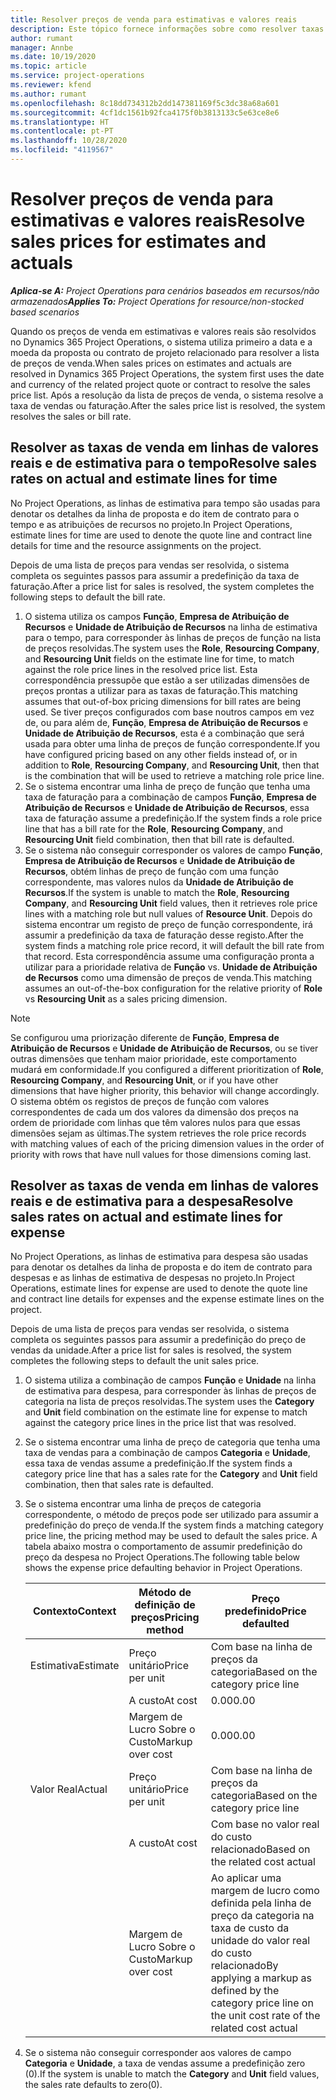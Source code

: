 ```yaml
---
title: Resolver preços de venda para estimativas e valores reais
description: Este tópico fornece informações sobre como resolver taxas de venda para estimativas e valores reais.
author: rumant
manager: Annbe
ms.date: 10/19/2020
ms.topic: article
ms.service: project-operations
ms.reviewer: kfend
ms.author: rumant
ms.openlocfilehash: 8c18dd734312b2dd147381169f5c3dc38a68a601
ms.sourcegitcommit: 4cf1dc1561b92fca4175f0b3813133c5e63ce8e6
ms.translationtype: HT
ms.contentlocale: pt-PT
ms.lasthandoff: 10/28/2020
ms.locfileid: "4119567"
---
```

# <a name="resolve-sales-prices-for-estimates-and-actuals"></a><span data-ttu-id="0cc51-103">Resolver preços de venda para estimativas e valores reais</span><span class="sxs-lookup"><span data-stu-id="0cc51-103">Resolve sales prices for estimates and actuals</span></span>

<span data-ttu-id="0cc51-104">_**Aplica-se A:** Project Operations para cenários baseados em recursos/não armazenados_</span><span class="sxs-lookup"><span data-stu-id="0cc51-104">_**Applies To:** Project Operations for resource/non-stocked based scenarios_</span></span>

<span data-ttu-id="0cc51-105">Quando os preços de venda em estimativas e valores reais são resolvidos no Dynamics 365 Project Operations, o sistema utiliza primeiro a data e a moeda da proposta ou contrato de projeto relacionado para resolver a lista de preços de venda.</span><span class="sxs-lookup"><span data-stu-id="0cc51-105">When sales prices on estimates and actuals are resolved in Dynamics 365 Project Operations, the system first uses the date and currency of the related project quote or contract to resolve the sales price list.</span></span> <span data-ttu-id="0cc51-106">Após a resolução da lista de preços de venda, o sistema resolve a taxa de vendas ou faturação.</span><span class="sxs-lookup"><span data-stu-id="0cc51-106">After the sales price list is resolved, the system resolves the sales or bill rate.</span></span>

## <a name="resolve-sales-rates-on-actual-and-estimate-lines-for-time"></a><span data-ttu-id="0cc51-107">Resolver as taxas de venda em linhas de valores reais e de estimativa para o tempo</span><span class="sxs-lookup"><span data-stu-id="0cc51-107">Resolve sales rates on actual and estimate lines for time</span></span>

<span data-ttu-id="0cc51-108">No Project Operations, as linhas de estimativa para tempo são usadas para denotar os detalhes da linha de proposta e do item de contrato para o tempo e as atribuições de recursos no projeto.</span><span class="sxs-lookup"><span data-stu-id="0cc51-108">In Project Operations, estimate lines for time are used to denote the quote line and contract line details for time and the resource assignments on the project.</span></span>

<span data-ttu-id="0cc51-109">Depois de uma lista de preços para vendas ser resolvida, o sistema completa os seguintes passos para assumir a predefinição da taxa de faturação.</span><span class="sxs-lookup"><span data-stu-id="0cc51-109">After a price list for sales is resolved, the system completes the following steps to default the bill rate.</span></span>

1. <span data-ttu-id="0cc51-110">O sistema utiliza os campos **Função**, **Empresa de Atribuição de Recursos** e **Unidade de Atribuição de Recursos** na linha de estimativa para o tempo, para corresponder às linhas de preços de função na lista de preços resolvidas.</span><span class="sxs-lookup"><span data-stu-id="0cc51-110">The system uses the **Role**, **Resourcing Company**, and **Resourcing Unit** fields on the estimate line for time, to match against the role price lines in the resolved price list.</span></span> <span data-ttu-id="0cc51-111">Esta correspondência pressupõe que estão a ser utilizadas dimensões de preços prontas a utilizar para as taxas de faturação.</span><span class="sxs-lookup"><span data-stu-id="0cc51-111">This matching assumes that out-of-box pricing dimensions for bill rates are being used.</span></span> <span data-ttu-id="0cc51-112">Se tiver preços configurados com base noutros campos em vez de, ou para além de, **Função**, **Empresa de Atribuição de Recursos** e **Unidade de Atribuição de Recursos**, esta é a combinação que será usada para obter uma linha de preços de função correspondente.</span><span class="sxs-lookup"><span data-stu-id="0cc51-112">If you have configured pricing based on any other fields instead of, or in addition to **Role**, **Resourcing Company**, and **Resourcing Unit**, then that is the combination that will be used to retrieve a matching role price line.</span></span>
2. <span data-ttu-id="0cc51-113">Se o sistema encontrar uma linha de preço de função que tenha uma taxa de faturação para a combinação de campos **Função**, **Empresa de Atribuição de Recursos** e **Unidade de Atribuição de Recursos**, essa taxa de faturação assume a predefinição.</span><span class="sxs-lookup"><span data-stu-id="0cc51-113">If the system finds a role price line that has a bill rate for the **Role**, **Resourcing Company**, and **Resourcing Unit** field combination, then that bill rate is defaulted.</span></span>
3. <span data-ttu-id="0cc51-114">Se o sistema não conseguir corresponder os valores de campo **Função**, **Empresa de Atribuição de Recursos** e **Unidade de Atribuição de Recursos**, obtém linhas de preço de função com uma função correspondente, mas valores nulos da **Unidade de Atribuição de Recursos**.</span><span class="sxs-lookup"><span data-stu-id="0cc51-114">If the system is unable to match the **Role**, **Resourcing Company**, and **Resourcing Unit** field values, then it retrieves role price lines with a matching role but null values of **Resource Unit**.</span></span> <span data-ttu-id="0cc51-115">Depois do sistema encontrar um registo de preço de função correspondente, irá assumir a predefinição da taxa de faturação desse registo.</span><span class="sxs-lookup"><span data-stu-id="0cc51-115">After the system finds a matching role price record, it will default the bill rate from that record.</span></span> <span data-ttu-id="0cc51-116">Esta correspondência assume uma configuração pronta a utilizar para a prioridade relativa de **Função** vs. **Unidade de Atribuição de Recursos** como uma dimensão de preços de venda.</span><span class="sxs-lookup"><span data-stu-id="0cc51-116">This matching assumes an out-of-the-box configuration for the relative priority of **Role** vs **Resourcing Unit** as a sales pricing dimension.</span></span>

> [!NOTE]
> <span data-ttu-id="0cc51-117">Se configurou uma priorização diferente de **Função**, **Empresa de Atribuição de Recursos** e **Unidade de Atribuição de Recursos**, ou se tiver outras dimensões que tenham maior prioridade, este comportamento mudará em conformidade.</span><span class="sxs-lookup"><span data-stu-id="0cc51-117">If you configured a different prioritization of **Role**, **Resourcing Company**, and **Resourcing Unit**, or if you have other dimensions that have higher priority, this behavior will change accordingly.</span></span> <span data-ttu-id="0cc51-118">O sistema obtém os registos de preços de função com valores correspondentes de cada um dos valores da dimensão dos preços na ordem de prioridade com linhas que têm valores nulos para que essas dimensões sejam as últimas.</span><span class="sxs-lookup"><span data-stu-id="0cc51-118">The system retrieves the role price records with matching values of each of the pricing dimension values in the order of priority with rows that have null values for those dimensions coming last.</span></span>

## <a name="resolve-sales-rates-on-actual-and-estimate-lines-for-expense"></a><span data-ttu-id="0cc51-119">Resolver as taxas de venda em linhas de valores reais e de estimativa para a despesa</span><span class="sxs-lookup"><span data-stu-id="0cc51-119">Resolve sales rates on actual and estimate lines for expense</span></span>

<span data-ttu-id="0cc51-120">No Project Operations, as linhas de estimativa para despesa são usadas para denotar os detalhes da linha de proposta e do item de contrato para despesas e as linhas de estimativa de despesas no projeto.</span><span class="sxs-lookup"><span data-stu-id="0cc51-120">In Project Operations, estimate lines for expense are used to denote the quote line and contract line details for expenses and the expense estimate lines on the project.</span></span>

<span data-ttu-id="0cc51-121">Depois de uma lista de preços para vendas ser resolvida, o sistema completa os seguintes passos para assumir a predefinição do preço de vendas da unidade.</span><span class="sxs-lookup"><span data-stu-id="0cc51-121">After a price list for sales is resolved, the system completes the following steps to default the unit sales price.</span></span>

1. <span data-ttu-id="0cc51-122">O sistema utiliza a combinação de campos **Função** e **Unidade** na linha de estimativa para despesa, para corresponder às linhas de preços de categoria na lista de preços resolvidas.</span><span class="sxs-lookup"><span data-stu-id="0cc51-122">The system uses the **Category** and **Unit** field combination on the estimate line for expense to match against the category price lines in the price list that was resolved.</span></span>
2. <span data-ttu-id="0cc51-123">Se o sistema encontrar uma linha de preço de categoria que tenha uma taxa de vendas para a combinação de campos **Categoria** e **Unidade**, essa taxa de vendas assume a predefinição.</span><span class="sxs-lookup"><span data-stu-id="0cc51-123">If the system finds a category price line that has a sales rate for the **Category** and **Unit** field combination, then that sales rate is defaulted.</span></span>
3. <span data-ttu-id="0cc51-124">Se o sistema encontrar uma linha de preços de categoria correspondente, o método de preços pode ser utilizado para assumir a predefinição do preço de venda.</span><span class="sxs-lookup"><span data-stu-id="0cc51-124">If the system finds a matching category price line, the pricing method may be used to default the sales price.</span></span> <span data-ttu-id="0cc51-125">A tabela abaixo mostra o comportamento de assumir predefinição do preço da despesa no Project Operations.</span><span class="sxs-lookup"><span data-stu-id="0cc51-125">The following table below shows the expense price defaulting behavior in Project Operations.</span></span>

    | <span data-ttu-id="0cc51-126">Contexto</span><span class="sxs-lookup"><span data-stu-id="0cc51-126">Context</span></span> | <span data-ttu-id="0cc51-127">Método de definição de preços</span><span class="sxs-lookup"><span data-stu-id="0cc51-127">Pricing method</span></span> | <span data-ttu-id="0cc51-128">Preço predefinido</span><span class="sxs-lookup"><span data-stu-id="0cc51-128">Price defaulted</span></span> |
    | --- | --- | --- |
    | <span data-ttu-id="0cc51-129">Estimativa</span><span class="sxs-lookup"><span data-stu-id="0cc51-129">Estimate</span></span> | <span data-ttu-id="0cc51-130">Preço unitário</span><span class="sxs-lookup"><span data-stu-id="0cc51-130">Price per unit</span></span> | <span data-ttu-id="0cc51-131">Com base na linha de preços da categoria</span><span class="sxs-lookup"><span data-stu-id="0cc51-131">Based on the category price line</span></span> |
    | &nbsp; | <span data-ttu-id="0cc51-132">A custo</span><span class="sxs-lookup"><span data-stu-id="0cc51-132">At cost</span></span> | <span data-ttu-id="0cc51-133">0.00</span><span class="sxs-lookup"><span data-stu-id="0cc51-133">0.00</span></span> |
    | &nbsp; | <span data-ttu-id="0cc51-134">Margem de Lucro Sobre o Custo</span><span class="sxs-lookup"><span data-stu-id="0cc51-134">Markup over cost</span></span> | <span data-ttu-id="0cc51-135">0.00</span><span class="sxs-lookup"><span data-stu-id="0cc51-135">0.00</span></span> |
    | <span data-ttu-id="0cc51-136">Valor Real</span><span class="sxs-lookup"><span data-stu-id="0cc51-136">Actual</span></span> | <span data-ttu-id="0cc51-137">Preço unitário</span><span class="sxs-lookup"><span data-stu-id="0cc51-137">Price per unit</span></span> | <span data-ttu-id="0cc51-138">Com base na linha de preços da categoria</span><span class="sxs-lookup"><span data-stu-id="0cc51-138">Based on the category price line</span></span> |
    | &nbsp; | <span data-ttu-id="0cc51-139">A custo</span><span class="sxs-lookup"><span data-stu-id="0cc51-139">At cost</span></span> | <span data-ttu-id="0cc51-140">Com base no valor real do custo relacionado</span><span class="sxs-lookup"><span data-stu-id="0cc51-140">Based on the related cost actual</span></span> |
    | &nbsp; | <span data-ttu-id="0cc51-141">Margem de Lucro Sobre o Custo</span><span class="sxs-lookup"><span data-stu-id="0cc51-141">Markup over cost</span></span> | <span data-ttu-id="0cc51-142">Ao aplicar uma margem de lucro como definida pela linha de preço da categoria na taxa de custo da unidade do valor real do custo relacionado</span><span class="sxs-lookup"><span data-stu-id="0cc51-142">By applying a markup as defined by the category price line on the unit cost rate of the related cost actual</span></span> |

4. <span data-ttu-id="0cc51-143">Se o sistema não conseguir corresponder aos valores de campo **Categoria** e **Unidade**, a taxa de vendas assume a predefinição zero (0).</span><span class="sxs-lookup"><span data-stu-id="0cc51-143">If the system is unable to match the **Category** and **Unit** field values, the sales rate defaults to zero(0).</span></span>
